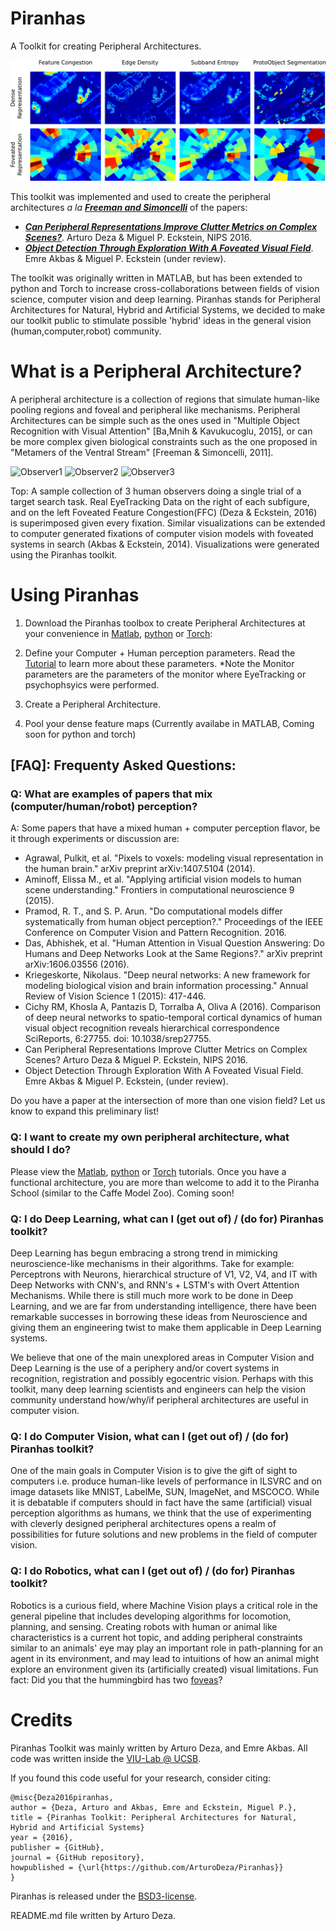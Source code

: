 # Piranhas
A Toolkit for creating Peripheral Architectures.

![FoveatedRepresentations](/images/Total_Foveated_Cartoon.png)

This toolkit was implemented and used to create the peripheral architectures _a la_ [**_Freeman and Simoncelli_**](http://www.ncbi.nlm.nih.gov/pubmed/21841776) of the papers:
* [**_Can Peripheral Representations Improve Clutter Metrics on Complex Scenes?_**](http://arxiv.org/abs/1608.04042v1). Arturo Deza & Miguel P. Eckstein, NIPS 2016.
* [**_Object Detection Through Exploration With A Foveated Visual Field_**](https://arxiv.org/abs/1408.0814). Emre Akbas & Miguel P. Eckstein (under review).

The toolkit was originally written in MATLAB, but has been extended to python and Torch to increase cross-collaborations between fields of vision science, computer vision and deep learning. Piranhas stands for Peripheral Architectures for Natural, Hybrid and Artificial Systems, we decided to make our toolkit public to stimulate possible 'hybrid' ideas in the general vision (human,computer,robot) community.

# What is a Peripheral Architecture?
A peripheral architecture is a collection of regions that simulate human-like pooling regions and foveal and peripheral like mechanisms. Peripheral Architectures can be simple such as the ones used in "Multiple Object Recognition with Visual Attention" [Ba,Mnih & Kavukucoglu, 2015], or can be more complex given biological constraints such as the one proposed in "Metamers of the Ventral Stream" [Freeman & Simoncelli, 2011].

![Observer1](http://imgur.com/uhw8Lq3.gif) ![Observer2](http://imgur.com/SL0WTgH.gif) ![Observer3](http://imgur.com/aeUku3o.gif)

Top: A sample collection of 3 human observers doing a single trial of a target search task. Real EyeTracking Data on the right of each subfigure, and on the left Foveated Feature Congestion(FFC) (Deza & Eckstein, 2016) is superimposed given every fixation. Similar visualizations can be extended to computer generated fixations of computer vision models with foveated systems in search (Akbas & Eckstein, 2014). Visualizations were generated using the Piranhas toolkit.

# Using Piranhas

1. Download the Piranhas toolbox to create Peripheral Architectures at your convenience in [Matlab](https://github.com/ArturoDeza/Piranhas/tree/master/MATLAB), [python](https://github.com/ArturoDeza/Piranhas/tree/master/python) or [Torch](https://github.com/ArturoDeza/Piranhas/tree/master/torch):

2. Define your Computer + Human perception parameters. Read the [Tutorial](https://github.com/ArturoDeza/Piranhas/tree/master/Tutorial) to learn more about these parameters. *Note the Monitor parameters are the parameters of the monitor where EyeTracking or psychophsyics were performed.

3. Create a Peripheral Architecture.

4. Pool your dense feature maps (Currently availabe in MATLAB, Coming soon for python and torch)

## [FAQ]: Frequenty Asked Questions:

### Q: What are examples of papers that mix (computer/human/robot) perception?

A: Some papers that have a mixed human + computer perception flavor, be it through experiments or discussion are:

* Agrawal, Pulkit, et al. "Pixels to voxels: modeling visual representation in the human brain." arXiv preprint arXiv:1407.5104 (2014).
* Aminoff, Elissa M., et al. "Applying artificial vision models to human scene understanding." Frontiers in computational neuroscience 9 (2015).
* Pramod, R. T., and S. P. Arun. "Do computational models differ systematically from human object perception?." Proceedings of the IEEE Conference on Computer Vision and Pattern Recognition. 2016.
* Das, Abhishek, et al. "Human Attention in Visual Question Answering: Do Humans and Deep Networks Look at the Same Regions?." arXiv preprint arXiv:1606.03556 (2016).
* Kriegeskorte, Nikolaus. "Deep neural networks: A new framework for modeling biological vision and brain information processing." Annual Review of Vision Science 1 (2015): 417-446.
* Cichy RM, Khosla A, Pantazis D, Torralba A, Oliva A (2016). Comparison of deep neural networks to spatio-temporal cortical dynamics of human visual object recognition reveals hierarchical correspondence SciReports, 6:27755. doi: 10.1038/srep27755.
* Can Peripheral Representations Improve Clutter Metrics on Complex Scenes? Arturo Deza & Miguel P. Eckstein, NIPS 2016.
* Object Detection Through Exploration With A Foveated Visual Field. Emre Akbas & Miguel P. Eckstein, (under review).

Do you have a paper at the intersection of more than one vision field? Let us know to expand this preliminary list!

### Q: I want to create my own peripheral architecture, what should I do?

Please view the [Matlab](https://github.com/ArturoDeza/Piranhas/tree/master/MATLAB), [python](https://github.com/ArturoDeza/Piranhas/tree/master/python) or [Torch](https://github.com/ArturoDeza/Piranhas/tree/master/torch) tutorials. Once you have a functional architecture, you are more than welcome to add it to the Piranha School (similar to the Caffe Model Zoo). 
Coming soon!

### Q: I do Deep Learning, what can I (get out of) / (do for)  Piranhas toolkit?

Deep Learning has begun embracing a strong trend in mimicking neuroscience-like mechanisms in their algorithms. Take for example: Perceptrons with Neurons, hierarchical structure of V1, V2, V4, and IT with Deep Networks with CNN's, and RNN's + LSTM's with Overt Attention Mechanisms.
While there is still much more work to be done in Deep Learning, and we are far from understanding intelligence, there have been remarkable successes
in borrowing these ideas from Neuroscience and giving them an engineering twist to make them applicable in Deep Learning systems.

We believe that one of the main unexplored areas in Computer Vision and Deep Learning is the use of a periphery and/or covert systems in recognition, registration and possibly egocentric vision. Perhaps with this toolkit, many deep learning scientists and engineers can help the vision community understand how/why/if peripheral architectures are useful in computer vision.

### Q: I do Computer Vision, what can I (get out of) / (do for) Piranhas toolkit?

One of the main goals in Computer Vision is to give the gift of sight to computers i.e. produce human-like levels of performance in ILSVRC and on image datasets like MNIST, LabelMe, SUN, ImageNet, and MSCOCO. While it is debatable if computers should in fact have the same (artificial) visual perception algorithms as humans, we think that the use of experimenting with cleverly designed peripheral architectures opens a realm of possibilities for future solutions and new problems in the field of computer vision. 

### Q: I do Robotics, what can I (get out of) / (do for) Piranhas toolkit?

Robotics is a curious field, where Machine Vision plays a critical role in the general pipeline that includes developing algorithms for locomotion, planning, and sensing. Creating robots with human or animal like characteristics is a current hot topic, and adding peripheral constraints similar to an animals' eye may play an important role in path-planning for an agent in its environment, and may lead to intuitions of how an animal might explore an environment given its (artificially created) visual limitations. Fun fact: Did you that the hummingbird has two [foveas](https://en.wikipedia.org/wiki/Fovea_centralis)?

# Credits
Piranhas Toolkit was mainly written by Arturo Deza, and Emre Akbas. All code was written inside the 
[VIU-Lab @ UCSB](https://labs.psych.ucsb.edu/eckstein/miguel/index.htm).

If you found this code useful for your research, consider citing:
```
@misc{Deza2016piranhas,
author = {Deza, Arturo and Akbas, Emre and Eckstein, Miguel P.},
title = {Piranhas Toolkit: Peripheral Architectures for Natural, Hybrid and Artificial Systems}
year = {2016},
publisher = {GitHub},
journal = {GitHub repository},
howpublished = {\url{https://github.com/ArturoDeza/Piranhas}}
}
```

Piranhas is released under the [BSD3-license](https://github.com/ArturoDeza/Piranhas/blob/master/license.txt).

README.md file written by Arturo Deza.
